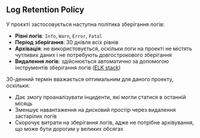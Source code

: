## Log Retention Policy

У проєкті застосовується наступна політика зберігання логів:

* **Рівні логів**: `Info`, `Warn`, `Error`, `Fatal`
* **Період зберігання**: 30 днівля всіх рівнів
* **Архівація**: не використовується, оскільки логи на проекті не містять чутливих даних і не потребують довгострокового зберігання
* **Видалення логів**: здійснюється автоматично за допомогою інструментів зберігання логів ([ELK stack](https://www.elastic.co/what-is/elk-stack))

30-денний термін вважається оптимальним для даного проекту, оскільки:

* Дає змогу проаналізувати інциденти, які могли статися в останній місяць
* Зменшує навантаження на дисковий простір через видалення застарілих логів
* Скорочує витрати на зберігання логів, адже не потрібне архівування, що може бути дорогим у великих обсягах

